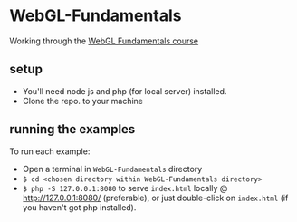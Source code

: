# WebGL-Fundamentals

Working through the [WebGL Fundamentals course](https://webglfundamentals.org/)  

## setup

* You'll need node js and php (for local server) installed.  
* Clone the repo. to your machine  

## running the examples

To run each example:  
* Open a  terminal in `WebGL-Fundamentals` directory  
* `$ cd <chosen directory within WebGL-Fundamentals directory>`  
* `$ php -S 127.0.0.1:8080` to serve `index.html` locally @ http://127.0.0.1:8080/ (preferable), or just double-click on `index.html` (if you haven't got php installed).  
